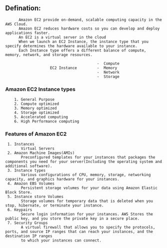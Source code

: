 ## Defination: 
          Amazon EC2 provide on-demand, scalable computing capacity in the AWS Cloud.
          Amazon EC2 reduces hardware costs so you can develop and deploy applications faster.
          An EC2 is a virtual server in the cloud
          When we launch an EC2 Instance, the instance type that you specify determines the hardware available to your instance.
          Each Instance type offers a different balance of compute, memory, network, and storage resources.
       
                                             -  Compute
                        EC2 Instance         -  Memory
                                             -  Network
                                             -  Storage
### Amazon EC2 Instance types
        1. General Purpose
        2. Compute optimized
        3. Memory optimized
        4. Storage optimized
        5. Accelerated computing
        6. High Performance computing
### Features of Amazon EC2
     1. Instances
           Virtual Servers
     2. Amazon Machine Images(AMIs)
           Preconfigured templates for your instances that packages the components you need for your server(Including the operating system and additional software).
     3. Instance types
           Various configurations of CPU, memory, storage, networking capacity, and graphics hardware for your instances.
     4. Amazon EBS Volumes
           Persistent storage volumes for your data using Amazon Elastic Block Store.
     5. Instance store Volumes
           Storage volumes for temporary data that is deleted when you stop, hibernate, or terminate your instance.
     6. Keypairs
           Secure login information for your instances. AWS Stores the public key, and you store the private key in a secure place.
     7. Security Groups
           A virtual firewall that allows you to specify the protocols, ports, and source IP ranges that can reach your instances, and the destination IP ranges 
           to which your instances can connect.
